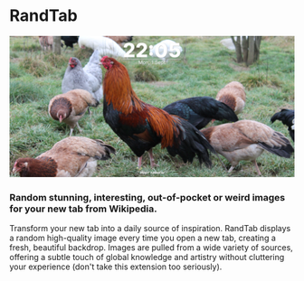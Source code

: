 # RandTab

![Example screenshot of RandTab](example.png)

### Random stunning, interesting, out-of-pocket or weird images for your new tab from Wikipedia.

Transform your new tab into a daily source of inspiration. RandTab displays a random high-quality image every time you open a new tab, creating a fresh, beautiful backdrop. Images are pulled from a wide variety of sources, offering a subtle touch of global knowledge and artistry without cluttering your experience (don't take this extension too seriously).
